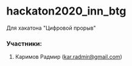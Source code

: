 # hackaton2020_inn_btg
Для хакатона "Цифровой прорыв"

### Участники: 
1. Каримов Радмир (kar.radmir@gmail.com)
